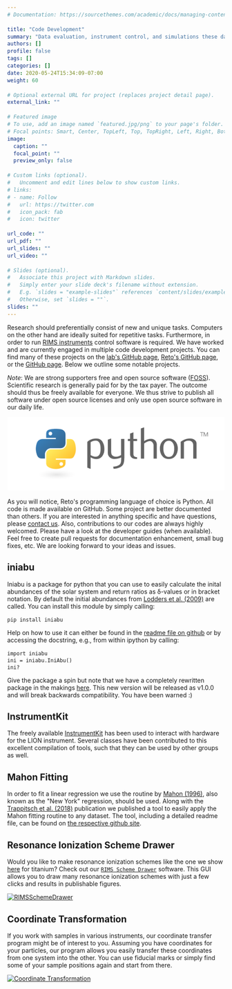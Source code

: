 ```yaml
---
# Documentation: https://sourcethemes.com/academic/docs/managing-content/

title: "Code Development"
summary: "Data evaluation, instrument control, and simulations these days all require code development skills and experience."
authors: []
profile: false
tags: []
categories: []
date: 2020-05-24T15:34:09-07:00
weight: 60

# Optional external URL for project (replaces project detail page).
external_link: ""

# Featured image
# To use, add an image named `featured.jpg/png` to your page's folder.
# Focal points: Smart, Center, TopLeft, Top, TopRight, Left, Right, BottomLeft, Bottom, BottomRight.
image:
  caption: ""
  focal_point: ""
  preview_only: false

# Custom links (optional).
#   Uncomment and edit lines below to show custom links.
# links:
# - name: Follow
#   url: https://twitter.com
#   icon_pack: fab
#   icon: twitter

url_code: ""
url_pdf: ""
url_slides: ""
url_video: ""

# Slides (optional).
#   Associate this project with Markdown slides.
#   Simply enter your slide deck's filename without extension.
#   E.g. `slides = "example-slides"` references `content/slides/example-slides.md`.
#   Otherwise, set `slides = ""`.
slides: ""
---
```


Research should preferentially consist of new and unique tasks. Computers on the other hand are ideally suited for repetitive tasks. Furthermore, in order to run [RIMS instruments](/project/rims/) control software is required. We have worked and are currently engaged in multiple code development projects. You can find many of these projects on the <a href="https://github.com/galactic-forensics" target="_blank">lab's GitHub page</a>, <a href="https://github.com/trappitsch" target="_blank">Reto's GitHub page</a>, or the <a href="https://github.com/RIMS-Code" target="_blank">GitHub page</a>. Below we outline some notable projects.

*Note*: We are strong supporters free and open source software (<a href="https://en.wikipedia.org/wiki/Free_and_open-source_software" target="_blank">FOSS</a>). Scientific research is generally paid for by the tax payer. The outcome should thus be freely available for everyone. We thus strive to publish all software under open source licenses and only use open source software in our daily life.

<a href="https://www.python.org" target="_blank">![Python Logo](/img/projects/code/python_logo.png)</a>

As you will notice, Reto's programming language of choice is Python. All code is made available on GitHub. Some project are better documented than others. If you are interested in anything specific and have questions, please [contact us](/contact/). Also, contributions to our codes are always highly welcomed. Please have a look at the developer guides (when available). Feel free to create pull requests for documentation enhancement, small bug fixes, etc. We are looking forward to your ideas and issues.


## iniabu

Iniabu is a package for python that you can use to easily calculate the inital abundances of the solar system and return ratios as δ-values or in bracket notation. By default the initial abundances from <a href="https://doi.org/10.1007/978-3-540-88055-4_34" target="_blank">Lodders et al. (2009)</a> are called. You can install this module by simply calling:

    pip install iniabu

Help on how to use it can either be found in the <a href="https://github.com/LLNL/iniabu" target="_blank">readme file on github</a> or by accessing the docstring, e.g., from within ipython by calling:

    import iniabu                                                           
    ini = iniabu.IniAbu()                                                   
    ini?

Give the package a spin but note that we have a completely rewritten package in the makings <a href="https://github.com/galactic-forensics/iniabu" target="_blank">here</a>. This new version will be released as v1.0.0 and will break backwards compatibility. You have been warned :)

## InstrumentKit

The freely available <a href="https://github.com/Galvant/InstrumentKit" target="_blank">InstrumentKit</a> has been used to interact with hardware for the LION instrument. Several classes have been contributed to this excellent compilation of tools, such that they can be used by other groups as well.


## Mahon Fitting

In order to fit a linear regression we use the routine by <a href="https://www.tandfonline.com/doi/abs/10.1080/00206819709465336" target="_blank">Mahon (1996)</a>, also known as the "New York" regression, should be used. Along with the <a href="https://doi.org/10.3847/2041-8213/aabba9" target="_blank">Trappitsch et al. (2018)</a> publication we published a tool to easily apply the Mahon fitting routine to any dataset. The tool, including a detailed readme file, can be found on <a href="https://github.com/LLNL/MahonFitting" target="_blank">the respective github site</a>.

## Resonance Ionization Scheme Drawer

Would you like to make resonance ionization schemes like the one we show [here](/project/rims/) for titanium? Check out our <a href="https://github.com/trappitsch/RIMSSchemeDrawer" target="_blank">`RIMS Scheme Drawer`</a> software. This GUI allows you to draw many resonance ionization schemes with just a few clicks and results in publishable figures.

<a href="https://github.com/trappitsch/RIMSSchemeDrawer" target="_blank">![RIMSSchemeDrawer](https://raw.githubusercontent.com/trappitsch/RIMSSchemeDrawer/master/examples/screenshot_titanium.png)</a>

## Coordinate Transformation

If you work with samples in various instruments, our coordinate transfer program might be of interest to you. Assuming you have coordinates for your particles, our program allows you easily transfer these coordinates from one system into the other. You can use fiducial marks or simply find some of your sample positions again and start from there. 

<a href="https://github.com/trappitsch/CoordinateTransformation" target="_blank">![Coordinate Transformation](https://raw.githubusercontent.com/trappitsch/CoordinateTransformation/master/docs/screenshot-full.png)</a>